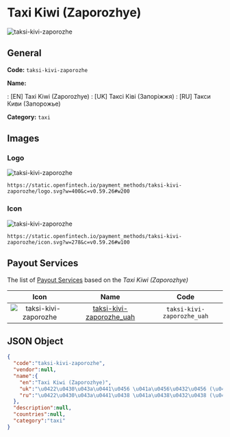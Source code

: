 
# Taxi Kiwi (Zaporozhye) 
![taksi-kivi-zaporozhe](https://static.openfintech.io/payment_methods/taksi-kivi-zaporozhe/logo.svg?w=400&c=v0.59.26#w200)  

## General 
**Code:** `taksi-kivi-zaporozhe` 
 
**Name:** 
 
:	[EN] Taxi Kiwi (Zaporozhye) 
:	[UK] Таксі Ківі (Запоріжжя) 
:	[RU] Такси Киви (Запорожье) 
 
**Category:** `taxi` 
 

## Images 

### Logo 
![taksi-kivi-zaporozhe](https://static.openfintech.io/payment_methods/taksi-kivi-zaporozhe/logo.svg?w=400&c=v0.59.26#w200)  

```
https://static.openfintech.io/payment_methods/taksi-kivi-zaporozhe/logo.svg?w=400&c=v0.59.26#w200
```  

### Icon 
![taksi-kivi-zaporozhe](https://static.openfintech.io/payment_methods/taksi-kivi-zaporozhe/icon.svg?w=278&c=v0.59.26#w100)  

```
https://static.openfintech.io/payment_methods/taksi-kivi-zaporozhe/icon.svg?w=278&c=v0.59.26#w100
```  

## Payout Services 
 
The list of [Payout Services](/payout-services/) based on the _Taxi Kiwi (Zaporozhye)_ 

|Icon|Name|Code| 
|:---:|:---:|:---:| 
|![taksi-kivi-zaporozhe](https://static.openfintech.io/payout_methods/taksi-kivi-zaporozhe/icon.svg?w=278&c=v0.59.26#w40) |[taksi-kivi-zaporozhe_uah](/payout-services/taksi-kivi-zaporozhe_uah/)|`taksi-kivi-zaporozhe_uah`| 
 

## JSON Object 

```json
{
  "code":"taksi-kivi-zaporozhe",
  "vendor":null,
  "name":{
    "en":"Taxi Kiwi (Zaporozhye)",
    "uk":"\u0422\u0430\u043a\u0441\u0456 \u041a\u0456\u0432\u0456 (\u0417\u0430\u043f\u043e\u0440\u0456\u0436\u0436\u044f)",
    "ru":"\u0422\u0430\u043a\u0441\u0438 \u041a\u0438\u0432\u0438 (\u0417\u0430\u043f\u043e\u0440\u043e\u0436\u044c\u0435)"
  },
  "description":null,
  "countries":null,
  "category":"taxi"
}
```  
